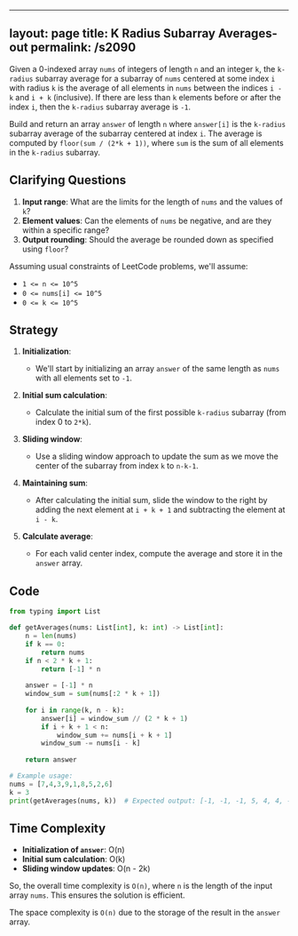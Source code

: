
---
layout: page
title:  K Radius Subarray Averages-out
permalink: /s2090
---

Given a 0-indexed array `nums` of integers of length `n` and an integer `k`, the `k-radius` subarray average for a subarray of `nums` centered at some index `i` with radius `k` is the average of all elements in `nums` between the indices `i - k` and `i + k` (inclusive). If there are less than `k` elements before or after the index `i`, then the `k-radius` subarray average is `-1`.

Build and return an array `answer` of length `n` where `answer[i]` is the `k-radius` subarray average of the subarray centered at index `i`. The average is computed by `floor(sum / (2*k + 1))`, where `sum` is the sum of all elements in the `k-radius` subarray. 

## Clarifying Questions

1. **Input range**: What are the limits for the length of `nums` and the values of `k`?
2. **Element values**: Can the elements of `nums` be negative, and are they within a specific range?
3. **Output rounding**: Should the average be rounded down as specified using `floor`?
   
Assuming usual constraints of LeetCode problems, we'll assume:
- `1 <= n <= 10^5`
- `0 <= nums[i] <= 10^5`
- `0 <= k <= 10^5`

## Strategy

1. **Initialization**:
   - We'll start by initializing an array `answer` of the same length as `nums` with all elements set to `-1`.

2. **Initial sum calculation**:
   - Calculate the initial sum of the first possible `k-radius` subarray (from index 0 to `2*k`).

3. **Sliding window**:
   - Use a sliding window approach to update the sum as we move the center of the subarray from index `k` to `n-k-1`.

4. **Maintaining sum**:
   - After calculating the initial sum, slide the window to the right by adding the next element at `i + k + 1` and subtracting the element at `i - k`.

5. **Calculate average**:
   - For each valid center index, compute the average and store it in the `answer` array.

## Code

```python
from typing import List

def getAverages(nums: List[int], k: int) -> List[int]:
    n = len(nums)
    if k == 0:
        return nums
    if n < 2 * k + 1:
        return [-1] * n
    
    answer = [-1] * n
    window_sum = sum(nums[:2 * k + 1])
    
    for i in range(k, n - k):
        answer[i] = window_sum // (2 * k + 1)
        if i + k + 1 < n:
            window_sum += nums[i + k + 1]
        window_sum -= nums[i - k]
    
    return answer

# Example usage:
nums = [7,4,3,9,1,8,5,2,6]
k = 3
print(getAverages(nums, k))  # Expected output: [-1, -1, -1, 5, 4, 4, -1, -1, -1]
```

## Time Complexity

- **Initialization of `answer`**: O(n)
- **Initial sum calculation**: O(k)
- **Sliding window updates**: O(n - 2k)

So, the overall time complexity is `O(n)`, where `n` is the length of the input array `nums`. This ensures the solution is efficient.

The space complexity is `O(n)` due to the storage of the result in the `answer` array.